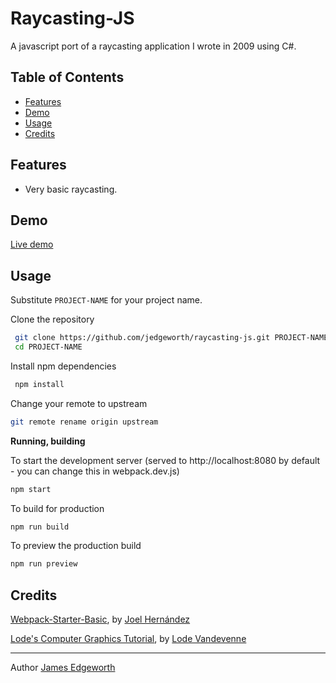 
# Raycasting-JS

A javascript port of a raycasting application I wrote in 2009 using C#.

## Table of Contents

- [Features](#features)
- [Demo](#demo)
- [Usage](#usage)
- [Credits](#credits)

## Features

* Very basic raycasting.

## Demo

[Live demo](https://jamesedgeworth.com/demo/raycasting/)

## Usage

Substitute `PROJECT-NAME` for your project name.

Clone the repository

```sh
 git clone https://github.com/jedgeworth/raycasting-js.git PROJECT-NAME
 cd PROJECT-NAME
```

Install npm dependencies

```sh
 npm install 
```

Change your remote to upstream
```sh
git remote rename origin upstream
```

**Running, building**

To start the development server (served to http://localhost:8080 by default - you can change this in webpack.dev.js)

```sh
npm start
```

To build for production

```sh
npm run build
```

To preview the production build
```sh
npm run preview
```

## Credits

[Webpack-Starter-Basic](https://github.com/lifenautjoe/webpack-starter-basic), by [Joel Hernández](https://github.com/lifenautjoe)

[Lode's Computer Graphics Tutorial](https://lodev.org/cgtutor/raycasting.html), by [Lode Vandevenne](https://lodev.org)

___
Author [James Edgeworth](https://jamesedgeworth.com)

